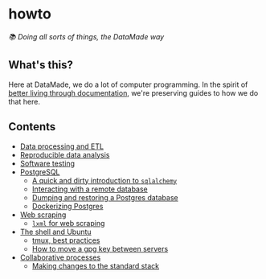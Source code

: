 # howto

_📚 Doing all sorts of things, the DataMade way_

## What's this?

Here at DataMade, we do a lot of computer programming. In the spirit of [better living through documentation](https://datamade.us/blog/better-living-through-documentation), we're preserving guides to how we do that here.

## Contents

- [Data processing and ETL](https://github.com/datamade/data-making-guidelines)
- [Reproducible data analysis](https://github.com/datamade/data-analysis-guidelines)
- [Software testing](https://github.com/datamade/testing-guidelines)
- [PostgreSQL](/postgres/)
    - [A quick and dirty introduction to `sqlalchemy`](/postgres/quick-n-dirty-sqlalchemy.md)
    - [Interacting with a remote database](/postgres/Interacting-with-a-remote-database.md)
    - [Dumping and restoring a Postgres database](/postgres/Dump-and-restore-Postgres.md)
    - [Dockerizing Postgres](/postgres/Dockerizing-Postgres.md)
- [Web scraping](/scraping/)
    - [`lxml` for web scraping](/scraping/lxml-for-web-scraping.md)
- [The shell and Ubuntu](/shell/)
    - [tmux, best practices](/shell/tmux-best-practices.md)
    - [How to move a gpg key between servers](/shell/moving-keys-between-servers.md)
- [Collaborative processes](/process/)
    - [Making changes to the standard stack](/process/stack-changes.md)
